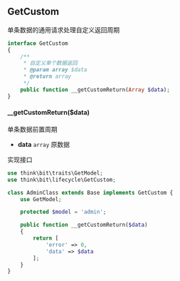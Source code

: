 ## GetCustom

单条数据的通用请求处理自定义返回周期

```php
interface GetCustom
{
    /**
     * 自定义单个数据返回
     * @param array $data
     * @return array
     */
    public function __getCustomReturn(Array $data);
}
```

#### __getCustomReturn($data)

单条数据前置周期

- **data** `array` 原数据

实现接口

```php
use think\bit\traits\GetModel;
use think\bit\lifecycle\GetCustom;

class AdminClass extends Base implements GetCustom {
    use GetModel;

    protected $model = 'admin';

    public function __getCustomReturn($data)
    {
        return [
            'error' => 0,
            'data' => $data
        ];
    }
}
```
